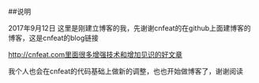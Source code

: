 ##说明

2017年9月12日
这里是刚建立博客的我，先谢谢cnfeat的在github上面建博客的博客，这是cnfeat的blog链接

http://cnfeat.com里面很多增强技术和增加见识的好文章

我个人也会在cnfeat的代码基础上做新的调整，也也开始做博客了，谢谢阅读

